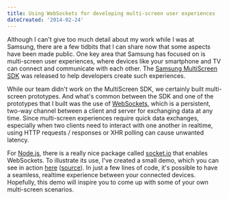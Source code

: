 ```yaml
---
title: Using WebSockets for developing multi-screen user experiences
dateCreated: '2014-02-24'
---
```


Although I can't give too much detail about my work while I was at Samsung, there are a few tidbits that I can share now that some aspects have been made public. One key area that Samsung has focused on is multi-screen user experiences, where devices like your smartphone and TV can connect and communicate with each other. The [Samsung MultiScreen SDK](http://multiscreen.samsung.com) was released to help developers create such experiences.

While our team didn't work on the MultiScreen SDK, we certainly built multi-screen prototypes. And what's common between the SDK and one of the prototypes that I built was the use of [WebSockets](http://en.wikipedia.org/wiki/WebSocket), which is a persistent, two-way channel between a client and server for exchanging data at any time. Since multi-screen experiences require quick data exchanges, especially when two clients need to interact with one another in realtime, using HTTP requests / responses or XHR polling can cause unwanted latency.

For [Node.js](http://nodejs.org), there is a really nice package called [socket.io](http://socket.io) that enables WebSockets. To illustrate its use, I've created a small demo, which you can see in action [here](http://multi-screen-demo.herokuapp.com) ([source](https://github.com/estherjk/multi-screen-demo)). In just a few lines of code, it's possible to have a seamless, realtime experience between your connected devices. Hopefully, this demo will inspire you to come up with some of your own multi-screen scenarios.

